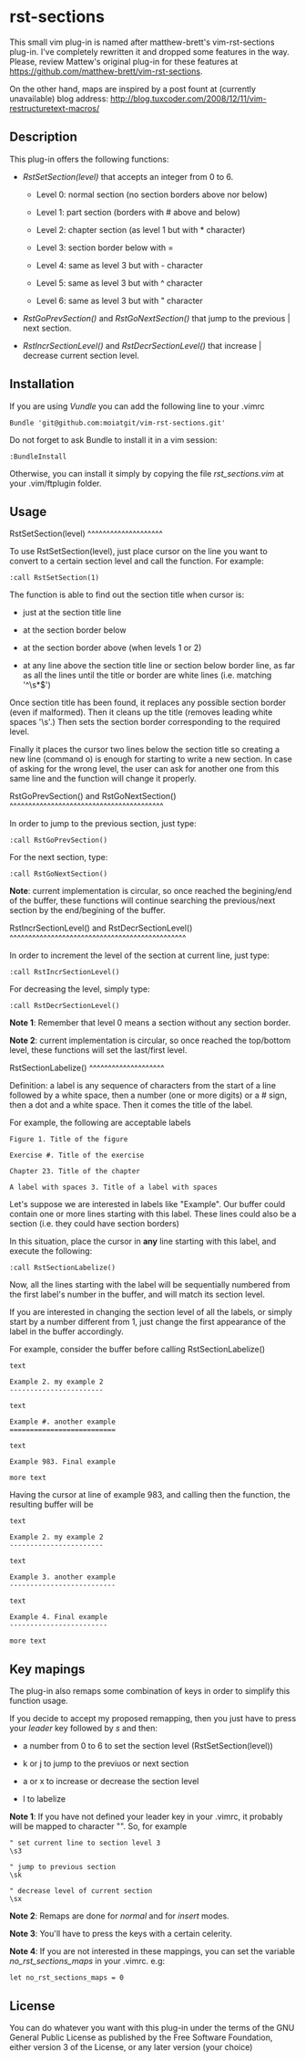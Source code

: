 rst-sections
============

This small vim plug-in is named after matthew-brett's vim-rst-sections
plug-in. I've completely rewritten it and dropped some features in the
way. Please, review Mattew's original plug-in for these features at
https://github.com/matthew-brett/vim-rst-sections.

On the other hand, maps are inspired by a post fount at (currently
unavailable) blog address:
http://blog.tuxcoder.com/2008/12/11/vim-restructuretext-macros/

Description
-----------

This plug-in offers the following functions:

* *RstSetSection(level)* that accepts an integer from 0 to 6.

    * Level 0: normal section (no section borders above nor below)

    * Level 1: part section (borders with # above and below)

    * Level 2: chapter section (as level 1 but with * character)

    * Level 3: section border below with =

    * Level 4: same as level 3 but with - character

    * Level 5: same as level 3 but with ^ character

    * Level 6: same as level 3 but with " character

* *RstGoPrevSection()* and *RstGoNextSection()* that jump to the
  previous | next section.

* *RstIncrSectionLevel()* and *RstDecrSectionLevel()* that increase |
  decrease current section level.

Installation
------------

If you are using *Vundle* you can add the following line to your
.vimrc

    Bundle 'git@github.com:moiatgit/vim-rst-sections.git'

Do not forget to ask Bundle to install it in a vim session:

    :BundleInstall

Otherwise, you can install it simply by copying the file
*rst_sections.vim* at your .vim/ftplugin folder.


Usage
-----

RstSetSection(level)
^^^^^^^^^^^^^^^^^^^^

To use RstSetSection(level), just place cursor on the line you want to
convert to a certain section level and call the function. For example:

    :call RstSetSection(1)

The function is able to find out the section title when cursor is:

* just at the section title line

* at the section border below

* at the section border above (when levels 1 or 2)

* at any line above the section title line or section below border
  line, as far as all the lines until the title or border are white
  lines (i.e. matching '^\s\*$')

Once section title has been found, it replaces any possible section
border (even if malformed). Then it cleans up the title (removes
leading white spaces '\s'.) Then sets the section border corresponding
to the required level.

Finally it places the cursor two lines below the section title so
creating a new line (command o) is enough for starting to write a new
section. In case of asking for the wrong level, the user can ask for
another one from this same line and the function will change it
properly.

RstGoPrevSection() and RstGoNextSection()
^^^^^^^^^^^^^^^^^^^^^^^^^^^^^^^^^^^^^^^^^

In order to jump to the previous section, just type:

    :call RstGoPrevSection()

For the next section, type:

    :call RstGoNextSection()

**Note**: current implementation is circular, so once reached the
begining/end of the buffer, these functions will continue searching
the previous/next section by the end/begining of the buffer.

RstIncrSectionLevel() and RstDecrSectionLevel()
^^^^^^^^^^^^^^^^^^^^^^^^^^^^^^^^^^^^^^^^^^^^^^^

In order to increment the level of the section at current line, just
type:

    :call RstIncrSectionLevel()

For decreasing the level, simply type:

    :call RstDecrSectionLevel()

**Note 1**: Remember that level 0 means a section without any section
border.

**Note 2**: current implementation is circular, so once reached the
top/bottom level, these functions will set the last/first level.

RstSectionLabelize()
^^^^^^^^^^^^^^^^^^^^

Definition: a label is any sequence of characters from the start of a
line followed by a white space, then a number (one or more digits) or
a # sign, then a dot and a white space. Then it comes the title of the
label.

For example, the following are acceptable labels

    Figure 1. Title of the figure

    Exercise #. Title of the exercise

    Chapter 23. Title of the chapter

    A label with spaces 3. Title of a label with spaces

Let's suppose we are interested in labels like "Example". Our buffer
could contain one or more lines starting with this label. These lines
could also be a section (i.e. they could have section borders)

In this situation, place the cursor in **any** line starting with this
label, and execute the following:

    :call RstSectionLabelize()

Now, all the lines starting with the label will be sequentially
numbered from the first label's number in the buffer, and will match
its section level.

If you are interested in changing the section level of all the labels,
or simply start by a number different from 1, just change the first
appearance of the label in the buffer accordingly.

For example, consider the buffer before calling RstSectionLabelize()

    text

    Example 2. my example 2
    -----------------------

    text

    Example #. another example
    ==========================

    text

    Example 983. Final example

    more text

Having the cursor at line of example 983, and calling then the
function, the resulting buffer will be

    text

    Example 2. my example 2
    -----------------------

    text

    Example 3. another example
    --------------------------

    text

    Example 4. Final example
    ------------------------

    more text


Key mapings
-----------

The plug-in also remaps some combination of keys in order to simplify
this function usage.

If you decide to accept my proposed remapping, then you just have to
press your *leader* key followed by *s* and then:

* a number from 0 to 6 to set the section level (RstSetSection(level))

* k or j to jump to the previuos or next section

* a or x to increase or decrease the section level

* l to labelize

**Note 1**: If you have not defined your leader key in your .vimrc, it probably will be mapped to character "\". So, for example

    " set current line to section level 3
    \s3

    " jump to previous section
    \sk

    " decrease level of current section
    \sx

**Note 2**: Remaps are done for *normal* and for *insert* modes.

**Note 3**: You'll have to press the keys with a certain celerity.

**Note 4**: If you are not interested in these mappings, you can set
the variable *no_rst_sections_maps* in your .vimrc. e.g:

    let no_rst_sections_maps = 0

License
-------

You can do whatever you want with this plug-in under the terms of the
GNU General Public License as published by the Free Software
Foundation, either version 3 of the License, or any later version
(your choice)
